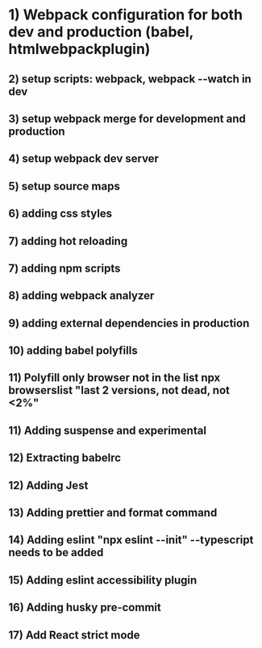 # 1) Webpack configuration for both dev and production (babel, htmlwebpackplugin)

## 2) setup scripts: webpack, webpack --watch in dev

## 3) setup webpack merge for development and production

## 4) setup webpack dev server

## 5) setup source maps

## 6) adding css styles

## 7) adding hot reloading

## 7) adding npm scripts

## 8) adding webpack analyzer

## 9) adding external dependencies in production

## 10) adding babel polyfills

## 11) Polyfill only browser not in the list npx browserslist "last 2 versions, not dead, not <2%"

## 11) Adding suspense and experimental

## 12) Extracting babelrc

## 12) Adding Jest

## 13) Adding prettier and format command

## 14) Adding eslint "npx eslint --init" --typescript needs to be added

## 15) Adding eslint accessibility plugin

## 16) Adding husky pre-commit

## 17) Add React strict mode
